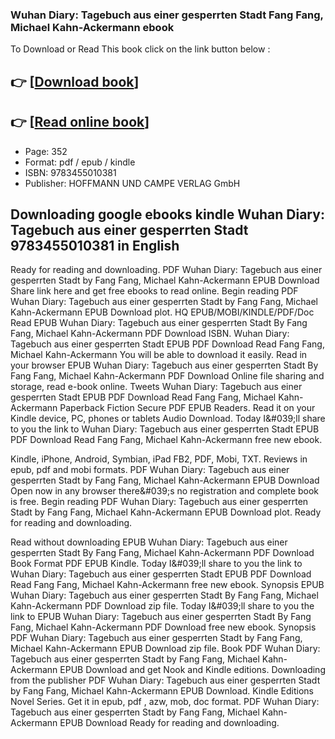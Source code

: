 ### Wuhan Diary: Tagebuch aus einer gesperrten Stadt Fang Fang, Michael Kahn-Ackermann ebook

To Download or Read This book click on the link button below :

## 👉  [**[Download book](http://get-pdfs.com/download.php?group=book&from=github.com&id=570108&lnk=1066 "Download book")**]

## 👉  [**[Read online book](http://get-pdfs.com/download.php?group=book&from=github.com&id=570108&lnk=1066 "Read online book")**]


* Page: 352
* Format: pdf / epub / kindle
* ISBN: 9783455010381
* Publisher: HOFFMANN UND CAMPE VERLAG GmbH



## Downloading google ebooks kindle Wuhan Diary: Tagebuch aus einer gesperrten Stadt 9783455010381 in English 


Ready for reading and downloading. PDF Wuhan Diary: Tagebuch aus einer gesperrten Stadt by Fang Fang, Michael Kahn-Ackermann EPUB Download Share link here and get free ebooks to read online. Begin reading PDF Wuhan Diary: Tagebuch aus einer gesperrten Stadt by Fang Fang, Michael Kahn-Ackermann EPUB Download plot. HQ EPUB/MOBI/KINDLE/PDF/Doc Read EPUB Wuhan Diary: Tagebuch aus einer gesperrten Stadt By Fang Fang, Michael Kahn-Ackermann PDF Download ISBN. Wuhan Diary: Tagebuch aus einer gesperrten Stadt EPUB PDF Download Read Fang Fang, Michael Kahn-Ackermann You will be able to download it easily. Read in your browser EPUB Wuhan Diary: Tagebuch aus einer gesperrten Stadt By Fang Fang, Michael Kahn-Ackermann PDF Download Online file sharing and storage, read e-book online. Tweets Wuhan Diary: Tagebuch aus einer gesperrten Stadt EPUB PDF Download Read Fang Fang, Michael Kahn-Ackermann Paperback Fiction Secure PDF EPUB Readers. Read it on your Kindle device, PC, phones or tablets Audio Download. Today I&amp;#039;ll share to you the link to Wuhan Diary: Tagebuch aus einer gesperrten Stadt EPUB PDF Download Read Fang Fang, Michael Kahn-Ackermann free new ebook.

Kindle, iPhone, Android, Symbian, iPad FB2, PDF, Mobi, TXT. Reviews in epub, pdf and mobi formats. PDF Wuhan Diary: Tagebuch aus einer gesperrten Stadt by Fang Fang, Michael Kahn-Ackermann EPUB Download Open now in any browser there&amp;#039;s no registration and complete book is free. Begin reading PDF Wuhan Diary: Tagebuch aus einer gesperrten Stadt by Fang Fang, Michael Kahn-Ackermann EPUB Download plot. Ready for reading and downloading.

Read without downloading EPUB Wuhan Diary: Tagebuch aus einer gesperrten Stadt By Fang Fang, Michael Kahn-Ackermann PDF Download Book Format PDF EPUB Kindle. Today I&amp;#039;ll share to you the link to Wuhan Diary: Tagebuch aus einer gesperrten Stadt EPUB PDF Download Read Fang Fang, Michael Kahn-Ackermann free new ebook. Synopsis EPUB Wuhan Diary: Tagebuch aus einer gesperrten Stadt By Fang Fang, Michael Kahn-Ackermann PDF Download zip file. Today I&amp;#039;ll share to you the link to EPUB Wuhan Diary: Tagebuch aus einer gesperrten Stadt By Fang Fang, Michael Kahn-Ackermann PDF Download free new ebook. Synopsis PDF Wuhan Diary: Tagebuch aus einer gesperrten Stadt by Fang Fang, Michael Kahn-Ackermann EPUB Download zip file. Book PDF Wuhan Diary: Tagebuch aus einer gesperrten Stadt by Fang Fang, Michael Kahn-Ackermann EPUB Download and get Nook and Kindle editions. Downloading from the publisher PDF Wuhan Diary: Tagebuch aus einer gesperrten Stadt by Fang Fang, Michael Kahn-Ackermann EPUB Download. Kindle Editions Novel Series. Get it in epub, pdf , azw, mob, doc format. PDF Wuhan Diary: Tagebuch aus einer gesperrten Stadt by Fang Fang, Michael Kahn-Ackermann EPUB Download Ready for reading and downloading.





